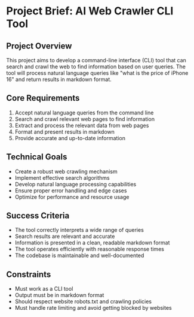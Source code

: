 # Project Brief: AI Web Crawler CLI Tool

## Project Overview
This project aims to develop a command-line interface (CLI) tool that can search and crawl the web to find information based on user queries. The tool will process natural language queries like "what is the price of iPhone 16" and return results in markdown format.

## Core Requirements
1. Accept natural language queries from the command line
2. Search and crawl relevant web pages to find information
3. Extract and process the relevant data from web pages
4. Format and present results in markdown
5. Provide accurate and up-to-date information

## Technical Goals
- Create a robust web crawling mechanism
- Implement effective search algorithms
- Develop natural language processing capabilities
- Ensure proper error handling and edge cases
- Optimize for performance and resource usage

## Success Criteria
- The tool correctly interprets a wide range of queries
- Search results are relevant and accurate
- Information is presented in a clean, readable markdown format
- The tool operates efficiently with reasonable response times
- The codebase is maintainable and well-documented

## Constraints
- Must work as a CLI tool
- Output must be in markdown format
- Should respect website robots.txt and crawling policies
- Must handle rate limiting and avoid getting blocked by websites
